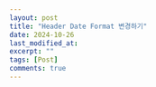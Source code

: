 ```yaml
---
layout: post
title: "Header Date Format 변경하기"
date: 2024-10-26
last_modified_at:
excerpt: ""
tags: [Post]
comments: true
---
```

